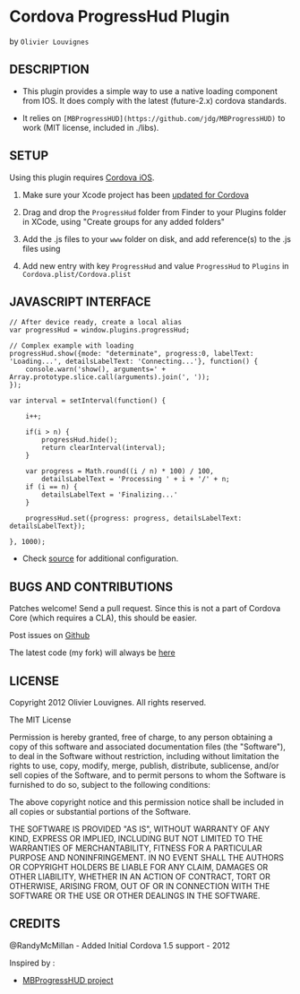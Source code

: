 # Cordova ProgressHud Plugin #
by `Olivier Louvignes`

## DESCRIPTION ##

* This plugin provides a simple way to use a native loading component from IOS. It does comply with the latest (future-2.x) cordova standards.

* It relies on `[MBProgressHUD](https://github.com/jdg/MBProgressHUD)` to work (MIT license, included in ./libs).

## SETUP ##

Using this plugin requires [Cordova iOS](https://github.com/apache/incubator-cordova-ios).

1. Make sure your Xcode project has been [updated for Cordova](https://github.com/apache/incubator-cordova-ios/blob/master/guides/Cordova%20Upgrade%20Guide.md)
2. Drag and drop the `ProgressHud` folder from Finder to your Plugins folder in XCode, using "Create groups for any added folders"
3. Add the .js files to your `www` folder on disk, and add reference(s) to the .js files using <script> tags in your html file(s)

    <script type="text/javascript" src="/js/plugins/ProgressHud.js"></script>

4. Add new entry with key `ProgressHud` and value `ProgressHud` to `Plugins` in `Cordova.plist/Cordova.plist`

## JAVASCRIPT INTERFACE ##

    // After device ready, create a local alias
    var progressHud = window.plugins.progressHud;

    // Complex example with loading
    progressHud.show({mode: "determinate", progress:0, labelText: 'Loading...', detailsLabelText: 'Connecting...'}, function() {
        console.warn('show(), arguments=' + Array.prototype.slice.call(arguments).join(', '));
    });

    var interval = setInterval(function() {

        i++;

        if(i > n) {
            progressHud.hide();
            return clearInterval(interval);
        }

        var progress = Math.round((i / n) * 100) / 100,
            detailsLabelText = 'Processing ' + i + '/' + n;
        if (i == n) {
            detailsLabelText = 'Finalizing...'
        }

        progressHud.set({progress: progress, detailsLabelText: detailsLabelText});

    }, 1000);

* Check [source](http://github.com/mgcrea/phonegap-plugins/tree/master/iOS/ProgressHud/ProgressHud.js) for additional configuration.

## BUGS AND CONTRIBUTIONS ##

Patches welcome! Send a pull request. Since this is not a part of Cordova Core (which requires a CLA), this should be easier.

Post issues on [Github](https://github.com/phonegap/phonegap-plugins/issues)

The latest code (my fork) will always be [here](http://github.com/mgcrea/phonegap-plugins/tree/master/iOS/ProgressHud)

## LICENSE ##

Copyright 2012 Olivier Louvignes. All rights reserved.

The MIT License

Permission is hereby granted, free of charge, to any person obtaining a copy of this software and associated documentation files (the "Software"), to deal in the Software without restriction, including without limitation the rights to use, copy, modify, merge, publish, distribute, sublicense, and/or sell copies of the Software, and to permit persons to whom the Software is furnished to do so, subject to the following conditions:

The above copyright notice and this permission notice shall be included in all copies or substantial portions of the Software.

THE SOFTWARE IS PROVIDED "AS IS", WITHOUT WARRANTY OF ANY KIND, EXPRESS OR IMPLIED, INCLUDING BUT NOT LIMITED TO THE WARRANTIES OF MERCHANTABILITY, FITNESS FOR A PARTICULAR PURPOSE AND NONINFRINGEMENT. IN NO EVENT SHALL THE AUTHORS OR COPYRIGHT HOLDERS BE LIABLE FOR ANY CLAIM, DAMAGES OR OTHER LIABILITY, WHETHER IN AN ACTION OF CONTRACT, TORT OR OTHERWISE, ARISING FROM, OUT OF OR IN CONNECTION WITH THE SOFTWARE OR THE USE OR OTHER DEALINGS IN THE SOFTWARE.

## CREDITS ##

@RandyMcMillan - Added Initial Cordova 1.5 support - 2012

Inspired by :

* [MBProgressHUD project](https://github.com/jdg/MBProgressHUD)
